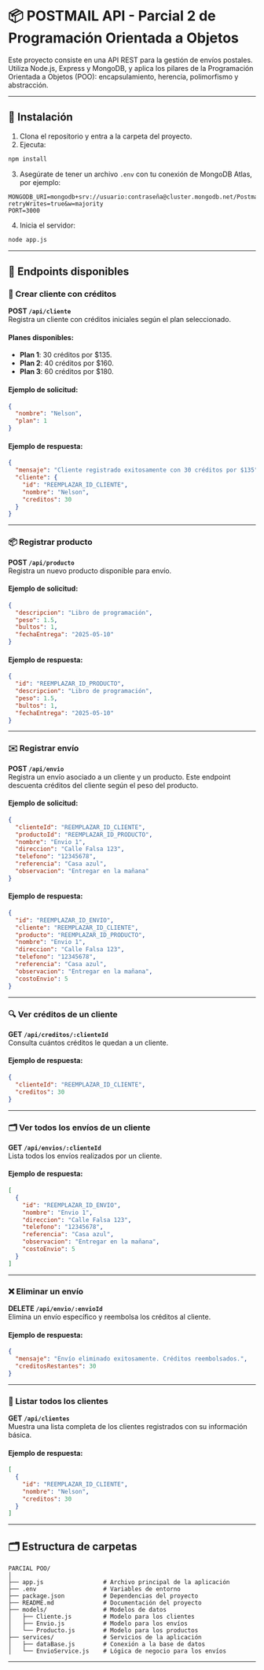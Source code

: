# 📦 POSTMAIL API - Parcial 2 de Programación Orientada a Objetos

Este proyecto consiste en una API REST para la gestión de envíos postales. Utiliza Node.js, Express y MongoDB, y aplica los pilares de la Programación Orientada a Objetos (POO): encapsulamiento, herencia, polimorfismo y abstracción.

---

## 🚀 Instalación

1. Clona el repositorio y entra a la carpeta del proyecto.
2. Ejecuta:

```bash
npm install
```

3. Asegúrate de tener un archivo `.env` con tu conexión de MongoDB Atlas, por ejemplo:

```env
MONGODB_URI=mongodb+srv://usuario:contraseña@cluster.mongodb.net/Postmail?retryWrites=true&w=majority
PORT=3000
```

4. Inicia el servidor:

```bash
node app.js
```

---

## 📡 Endpoints disponibles

### 🧍 Crear cliente con créditos
**POST `/api/cliente`**  
Registra un cliente con créditos iniciales según el plan seleccionado.

#### Planes disponibles:
- **Plan 1**: 30 créditos por $135.
- **Plan 2**: 40 créditos por $160.
- **Plan 3**: 60 créditos por $180.

#### Ejemplo de solicitud:
```json
{
  "nombre": "Nelson",
  "plan": 1
}
```

#### Ejemplo de respuesta:
```json
{
  "mensaje": "Cliente registrado exitosamente con 30 créditos por $135",
  "cliente": {
    "id": "REEMPLAZAR_ID_CLIENTE",
    "nombre": "Nelson",
    "creditos": 30
  }
}
```

---

### 📦 Registrar producto
**POST `/api/producto`**  
Registra un nuevo producto disponible para envío.

#### Ejemplo de solicitud:
```json
{
  "descripcion": "Libro de programación",
  "peso": 1.5,
  "bultos": 1,
  "fechaEntrega": "2025-05-10"
}
```

#### Ejemplo de respuesta:
```json
{
  "id": "REEMPLAZAR_ID_PRODUCTO",
  "descripcion": "Libro de programación",
  "peso": 1.5,
  "bultos": 1,
  "fechaEntrega": "2025-05-10"
}
```

---

### ✉️ Registrar envío
**POST `/api/envio`**  
Registra un envío asociado a un cliente y un producto. Este endpoint descuenta créditos del cliente según el peso del producto.

#### Ejemplo de solicitud:
```json
{
  "clienteId": "REEMPLAZAR_ID_CLIENTE",
  "productoId": "REEMPLAZAR_ID_PRODUCTO",
  "nombre": "Envio 1",
  "direccion": "Calle Falsa 123",
  "telefono": "12345678",
  "referencia": "Casa azul",
  "observacion": "Entregar en la mañana"
}
```

#### Ejemplo de respuesta:
```json
{
  "id": "REEMPLAZAR_ID_ENVIO",
  "cliente": "REEMPLAZAR_ID_CLIENTE",
  "producto": "REEMPLAZAR_ID_PRODUCTO",
  "nombre": "Envio 1",
  "direccion": "Calle Falsa 123",
  "telefono": "12345678",
  "referencia": "Casa azul",
  "observacion": "Entregar en la mañana",
  "costoEnvio": 5
}
```

---

### 🔍 Ver créditos de un cliente
**GET `/api/creditos/:clienteId`**  
Consulta cuántos créditos le quedan a un cliente.

#### Ejemplo de respuesta:
```json
{
  "clienteId": "REEMPLAZAR_ID_CLIENTE",
  "creditos": 30
}
```

---

### 🗂️ Ver todos los envíos de un cliente
**GET `/api/envios/:clienteId`**  
Lista todos los envíos realizados por un cliente.

#### Ejemplo de respuesta:
```json
[
  {
    "id": "REEMPLAZAR_ID_ENVIO",
    "nombre": "Envio 1",
    "direccion": "Calle Falsa 123",
    "telefono": "12345678",
    "referencia": "Casa azul",
    "observacion": "Entregar en la mañana",
    "costoEnvio": 5
  }
]
```

---

### ❌ Eliminar un envío
**DELETE `/api/envio/:envioId`**  
Elimina un envío específico y reembolsa los créditos al cliente.

#### Ejemplo de respuesta:
```json
{
  "mensaje": "Envío eliminado exitosamente. Créditos reembolsados.",
  "creditosRestantes": 30
}
```

---

### 👥 Listar todos los clientes
**GET `/api/clientes`**  
Muestra una lista completa de los clientes registrados con su información básica.

#### Ejemplo de respuesta:
```json
[
  {
    "id": "REEMPLAZAR_ID_CLIENTE",
    "nombre": "Nelson",
    "creditos": 30
  }
]
```

---

## 🗂️ Estructura de carpetas

```
PARCIAL POO/
│
├── app.js                 # Archivo principal de la aplicación
├── .env                   # Variables de entorno
├── package.json           # Dependencias del proyecto
├── README.md              # Documentación del proyecto
├── models/                # Modelos de datos
│   ├── Cliente.js         # Modelo para los clientes
│   ├── Envio.js           # Modelo para los envíos
│   └── Producto.js        # Modelo para los productos
├── services/              # Servicios de la aplicación
│   ├── dataBase.js        # Conexión a la base de datos
│   └── EnvioService.js    # Lógica de negocio para los envíos
```

---
